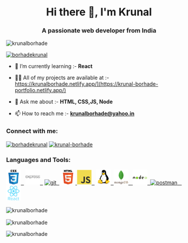 <!-- ### Hi there 👋 -->

<!--
**KrunalBorhade/krunalborhade** is a ✨ _special_ ✨ repository because its `README.md` (this file) appears on your GitHub profile.

Here are some ideas to get you started:

- 🔭 I’m currently working on ...
- 🌱 I’m currently learning ...
- 👯 I’m looking to collaborate on ...
- 🤔 I’m looking for help with ...
- 💬 Ask me about ...
- 📫 How to reach me: ...
- 😄 Pronouns: ...
- ⚡ Fun fact: ...
-->


<h1 align="center">Hi there 👋, I'm Krunal </h1>
<h3 align="center">A passionate web developer from India</h3>

<p align="left"> <img src="https://komarev.com/ghpvc/?username=krunalborhade&label=Profile%20views&color=0e75b6&style=flat" alt="krunalborhade" /> </p>

<p align="left"> <a href="https://twitter.com/borhadekrunal" target="blank"><img src="https://img.shields.io/twitter/follow/borhadekrunal?logo=twitter&style=for-the-badge" alt="borhadekrunal" /></a> </p>

<!--   <img align="right" alt="GIF" src="https://hack.codingblocks.com/_nuxt/img/d688d5e.gif?raw=true" width="440" height="320" /> -->


- 🌱 I’m currently learning :- **React**

- 👨‍💻 All of my projects are available at :- https://krunalborhade.netlify.app/](https://krunal-borhade-portfolio.netlify.app/)

- 💬 Ask me about :- **HTML, CSS,JS, Node**

- 📫 How to reach me :- **krunalborhade@yahoo.in**




<h3 align="left">Connect with me:</h3>
<p align="left">
<a href="https://twitter.com/borhadekrunal" target="blank"><img align="center" src="https://raw.githubusercontent.com/rahuldkjain/github-profile-readme-generator/master/src/images/icons/Social/twitter.svg" alt="borhadekrunal" height="30" width="40" /></a>
<a href="https://linkedin.com/in/krunal-borhade" target="blank"><img align="center" src="https://raw.githubusercontent.com/rahuldkjain/github-profile-readme-generator/master/src/images/icons/Social/linked-in-alt.svg" alt="krunal-borhade" height="30" width="40" /></a>
</p>

<h3 align="left">Languages and Tools:</h3>
<p align="left"> <a href="https://www.w3schools.com/css/" target="_blank" rel="noreferrer"> <img src="https://raw.githubusercontent.com/devicons/devicon/master/icons/css3/css3-original-wordmark.svg" alt="css3" width="40" height="40"/> &nbsp</a> <a href="https://expressjs.com" target="_blank" rel="noreferrer"> <img src="https://raw.githubusercontent.com/devicons/devicon/master/icons/express/express-original-wordmark.svg" alt="express" width="40" height="40"/> &nbsp</a> <a href="https://git-scm.com/" target="_blank" rel="noreferrer"> <img src="https://www.vectorlogo.zone/logos/git-scm/git-scm-icon.svg" alt="git" width="40" height="40"/> &nbsp</a> <a href="https://www.w3.org/html/" target="_blank" rel="noreferrer"> <img src="https://raw.githubusercontent.com/devicons/devicon/master/icons/html5/html5-original-wordmark.svg" alt="html5" width="40" height="40"/> </a> <a href="https://developer.mozilla.org/en-US/docs/Web/JavaScript" target="_blank" rel="noreferrer"> <img src="https://raw.githubusercontent.com/devicons/devicon/master/icons/javascript/javascript-original.svg" alt="javascript" width="40" height="40"/> &nbsp</a> <a href="https://www.linux.org/" target="_blank" rel="noreferrer"> <img src="https://raw.githubusercontent.com/devicons/devicon/master/icons/linux/linux-original.svg" alt="linux" width="40" height="40"/>&nbsp </a>  <a href="https://www.mongodb.com/" target="_blank" rel="noreferrer"> <img src="https://raw.githubusercontent.com/devicons/devicon/master/icons/mongodb/mongodb-original-wordmark.svg" alt="mongodb" width="40" height="40"/> &nbsp</a><a href="https://nodejs.org" target="_blank" rel="noreferrer"> <img src="https://raw.githubusercontent.com/devicons/devicon/master/icons/nodejs/nodejs-original-wordmark.svg" alt="nodejs" width="40" height="40"/>&nbsp </a> <a href="https://postman.com" target="_blank" rel="noreferrer"> <img src="https://www.vectorlogo.zone/logos/getpostman/getpostman-icon.svg" alt="postman" width="40" height="40"/>&nbsp &nbsp</a> <a href="https://reactjs.org/" target="_blank" rel="noreferrer"> <img src="https://raw.githubusercontent.com/devicons/devicon/master/icons/react/react-original-wordmark.svg" alt="react" width="40" height="40"/> </a> </p>


<p><img align="center"  src="https://github-readme-streak-stats.herokuapp.com/?user=krunalborhade&show_icons=true&theme=synthwave&count_private=true" alt="krunalborhade" /></p>

<p><img align="center"  src="https://github-readme-stats.vercel.app/api?username=krunalborhade&show_icons=true&theme=synthwave&&count_private=true" alt="krunalborhade" /></p>



<!-- <p><img align="center" src="https://github-readme-stats.vercel.app/api?username=krunalborhade&show_icons=true&locale=en" alt="krunalborhade" /></p> -->

<p><img align="left" src="https://github-readme-stats.vercel.app/api/top-langs?username=krunalborhade&show_icons=true&locale=en&layout=compact&theme=synthwave&" alt="krunalborhade" /></p>









